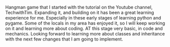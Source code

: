 Hangman game that I started with the tutorial on the Youtube channel, TechwithTim.
Expanding it, and building on it has been a great learning experience for me.
Especially in these early stages of learning python and pygame.
Some of the locals in my area has enjoyed it, so I will keep working on it and learning more
about coding. AT this stage very basic, in code and mechanics.
Looking forward to learning more about classes and inheritance with the 
next few changes that I am going to implement.
